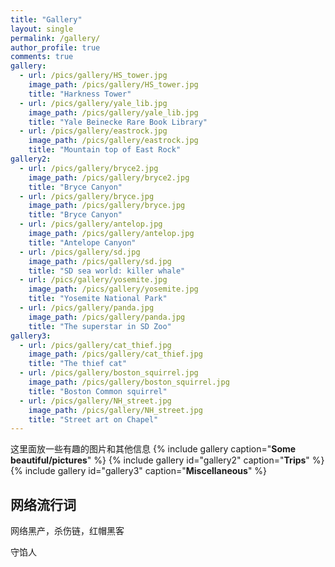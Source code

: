```yaml
---
title: "Gallery"
layout: single
permalink: /gallery/
author_profile: true
comments: true
gallery:
  - url: /pics/gallery/HS_tower.jpg
    image_path: /pics/gallery/HS_tower.jpg
    title: "Harkness Tower"
  - url: /pics/gallery/yale_lib.jpg
    image_path: /pics/gallery/yale_lib.jpg
    title: "Yale Beinecke Rare Book Library"
  - url: /pics/gallery/eastrock.jpg
    image_path: /pics/gallery/eastrock.jpg
    title: "Mountain top of East Rock"
gallery2:
  - url: /pics/gallery/bryce2.jpg
    image_path: /pics/gallery/bryce2.jpg
    title: "Bryce Canyon"
  - url: /pics/gallery/bryce.jpg
    image_path: /pics/gallery/bryce.jpg
    title: "Bryce Canyon"
  - url: /pics/gallery/antelop.jpg
    image_path: /pics/gallery/antelop.jpg
    title: "Antelope Canyon"
  - url: /pics/gallery/sd.jpg
    image_path: /pics/gallery/sd.jpg
    title: "SD sea world: killer whale"
  - url: /pics/gallery/yosemite.jpg
    image_path: /pics/gallery/yosemite.jpg
    title: "Yosemite National Park"
  - url: /pics/gallery/panda.jpg
    image_path: /pics/gallery/panda.jpg
    title: "The superstar in SD Zoo"
gallery3:
  - url: /pics/gallery/cat_thief.jpg
    image_path: /pics/gallery/cat_thief.jpg
    title: "The thief cat"
  - url: /pics/gallery/boston_squirrel.jpg
    image_path: /pics/gallery/boston_squirrel.jpg
    title: "Boston Common squirrel"  
  - url: /pics/gallery/NH_street.jpg
    image_path: /pics/gallery/NH_street.jpg
    title: "Street art on Chapel"
---
```

这里面放一些有趣的图片和其他信息
{% include gallery caption="**Some beautiful/pictures**" %}
{% include gallery id="gallery2" caption="**Trips**" %}
{% include gallery id="gallery3" caption="**Miscellaneous**" %}

## 网络流行词

网络黑产，杀伤链，红帽黑客

守馅人 

